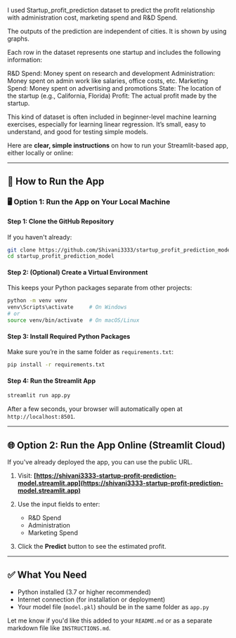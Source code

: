 I used Startup_profit_prediction dataset to predict the profit relationship with administration cost, marketing spend and R&D Spend.

The outputs of the prediction are independent of cities. It is shown by using graphs.


Each row in the dataset represents one startup and includes the following information:

R&D Spend: Money spent on research and development
Administration: Money spent on admin work like salaries, office costs, etc.
Marketing Spend: Money spent on advertising and promotions
State: The location of the startup (e.g., California, Florida)
Profit: The actual profit made by the startup.

This kind of dataset is often included in beginner-level machine learning exercises, especially for learning linear regression. It’s small, easy to understand, and good for testing simple models.

Here are **clear, simple instructions** on how to run your Streamlit-based app, either locally or online:

---

## 🔧 How to Run the App

### 🖥️ Option 1: Run the App on Your Local Machine

#### Step 1: Clone the GitHub Repository

If you haven't already:

```bash
git clone https://github.com/Shivani3333/startup_profit_prediction_model.git
cd startup_profit_prediction_model
```

#### Step 2: (Optional) Create a Virtual Environment

This keeps your Python packages separate from other projects:

```bash
python -m venv venv
venv\Scripts\activate     # On Windows
# or
source venv/bin/activate  # On macOS/Linux
```

#### Step 3: Install Required Python Packages

Make sure you’re in the same folder as `requirements.txt`:

```bash
pip install -r requirements.txt
```

#### Step 4: Run the Streamlit App

```bash
streamlit run app.py
```

After a few seconds, your browser will automatically open at `http://localhost:8501`.

---

## 🌐 Option 2: Run the App Online (Streamlit Cloud)

If you've already deployed the app, you can use the public URL.

1. Visit:
   **[https://shivani3333-startup-profit-prediction-model.streamlit.app](https://shivani3333-startup-profit-prediction-model.streamlit.app)**

2. Use the input fields to enter:

   * R\&D Spend
   * Administration
   * Marketing Spend

3. Click the **Predict** button to see the estimated profit.

---

## ✅ What You Need

* Python installed (3.7 or higher recommended)
* Internet connection (for installation or deployment)
* Your model file (`model.pkl`) should be in the same folder as `app.py`

Let me know if you'd like this added to your `README.md` or as a separate markdown file like `INSTRUCTIONS.md`.
